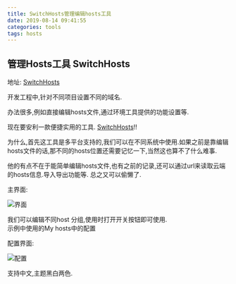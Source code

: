 ```yaml
---
title: SwitchHosts管理编辑hosts工具
date: 2019-08-14 09:41:55
categories: tools
tags: hosts
---
```


## 管理Hosts工具 SwitchHosts

地址: [SwitchHosts](https://github.com/oldj/SwitchHosts)

开发工程中,针对不同项目设置不同的域名.

办法很多,例如直接编辑hosts文件,通过环境工具提供的功能设置等.

现在要安利一款便捷实用的工具. [SwitchHosts](https://github.com/oldj/SwitchHosts)!!

为什么,首先这工具是多平台支持的,我们可以在不同系统中使用.如果之前是靠编辑hosts文件的话,那不同的hosts位置还需要记忆一下,当然这也算不了什么难事.

他的有点不在于能简单编辑hosts文件,也有之前的记录,还可以通过url来读取云端的hosts信息.导入导出功能等. 总之又可以偷懒了.

主界面:

![界面](https://s2.ax1x.com/2019/08/14/mPOsoT.png)

我们可以编辑不同host 分组,使用时打开开关按钮即可使用.  
示例中使用的My hosts中的配置

配置界面: 

![配置](https://s2.ax1x.com/2019/08/14/mPOgW4.png)

支持中文,主题黑白两色.